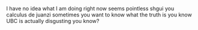 I have no idea what I am doing right now seems pointless
shgui you calculus de juanzi
sometimes you want to know what the truth is you know
UBC is actually disgusting you know?
